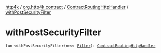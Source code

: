 [http4k](../../index.md) / [org.http4k.contract](../index.md) / [ContractRoutingHttpHandler](index.md) / [withPostSecurityFilter](./with-post-security-filter.md)

# withPostSecurityFilter

`fun withPostSecurityFilter(new: `[`Filter`](../../org.http4k.core/-filter.md)`): `[`ContractRoutingHttpHandler`](index.md)